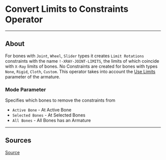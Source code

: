 # Convert Limits to Constraints Operator

___

## About

For bones with `Joint`, `Wheel`, `Slider` types it creates `Limit Rotations` constraints with the name `!-XRAY-JOINT-LIMITS`, the limits of which coincide with `X-Ray` limits of bones. No Constraints are created for bones with types `None`, `Rigid`, `Cloth`, `Custom`. This operator takes into account the [Use Limits](../addon-panels/panel-armature.md) parameter of the armature.

### Mode Parameter

Specifies which bones to remove the constraints from

- `Active Bone` - At Active Bone
- `Selected Bones` - At Selected Bones
- `All Bones` - All Bones has an Armature

___

## Sources

[Source](https://github.com/PavelBlend/blender-xray/wiki/Operator-Convert-Limits-to-Constraints#%D0%9E%D0%BF%D0%B5%D1%80%D0%B0%D1%82%D0%BE%D1%80-Convert-Limits-to-Constraints)
